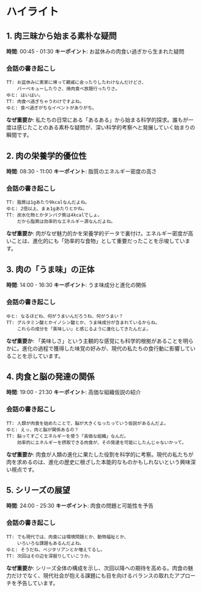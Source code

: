 # ハイライト

## 1. 肉三昧から始まる素朴な疑問
**時間**: 00:45 - 01:30
**キーポイント**: お盆休みの肉食い過ぎから生まれた疑問

### 会話の書き起こし
```
TT: お盆休みに実家に帰って親戚に会ったりしたわけなんだけどさ、
    バーベキューしたりさ、焼肉食べ放題行ったりさ。
ゆと: はいはい。
TT: 肉食べ過ぎちゃうわけですよね。
ゆと: 食べ過ぎがちなイベントがありがち。
```

**なぜ重要か**: 私たちの日常にある「あるある」から始まる科学的探求。誰もが一度は感じたことのある素朴な疑問が、深い科学的考察へと発展していく始まりの瞬間です。

## 2. 肉の栄養学的優位性
**時間**: 08:30 - 11:00
**キーポイント**: 脂質のエネルギー密度の高さ

### 会話の書き起こし
```
TT: 脂質は1gあたり9kcalなんだよね。
ゆと: 2倍以上、まぁ1gあたりとかね。
TT: 炭水化物とかタンパク質は4kcalでしょ。
    だから脂質は効率的なエネルギー源なんだよね。
```

**なぜ重要か**: 肉がなぜ魅力的かを栄養学的データで裏付け。エネルギー密度が高いことは、進化的にも「効率的な食物」として重要だったことを示唆しています。

## 3. 肉の「うま味」の正体
**時間**: 14:00 - 16:30
**キーポイント**: うま味成分と進化の関係

### 会話の書き起こし
```
ゆと: なるほどね、何がうまいんだろうね、何がうまい？
TT: グルタミン酸とかイノシン酸とか、うま味成分が含まれているからね。
    これらの成分を「美味しい」と感じるように進化してきたんだよ。
```

**なぜ重要か**: 「美味しさ」という主観的な感覚にも科学的根拠があることを明らかに。進化の過程で獲得した味覚の好みが、現代の私たちの食行動に影響していることを示しています。

## 4. 肉食と脳の発達の関係
**時間**: 19:00 - 21:30
**キーポイント**: 高価な組織仮説の紹介

### 会話の書き起こし
```
TT: 人類が肉食を始めたことで、脳が大きくなったっていう仮説があるんだよ。
ゆと: えっ、肉と脳が関係あるの？
TT: 脳ってすごくエネルギーを使う「高価な組織」なんだ。
    効率的にエネルギーを摂取できる肉食が、その発達を可能にしたんじゃないかって。
```

**なぜ重要か**: 肉食が人類の進化に果たした役割を科学的に考察。現代の私たちが肉を求めるのは、進化の歴史に根ざした本能的なものかもしれないという興味深い視点です。

## 5. シリーズの展望
**時間**: 24:00 - 25:30
**キーポイント**: 肉食の問題と可能性を予告

### 会話の書き起こし
```
TT: でも現代では、肉食には環境問題とか、動物福祉とか、
    いろいろな課題もあるんだよね。
ゆと: そうだね、ベジタリアンとか増えてるし。
TT: 次回はその辺を深掘りしていこうか。
```

**なぜ重要か**: シリーズ全体の構成を示し、次回以降への期待を高める。肉食の魅力だけでなく、現代社会が抱える課題にも目を向けるバランスの取れたアプローチを予告しています。